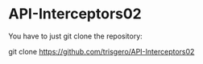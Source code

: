 # API-Interceptors02

You have to just git clone the repository:

git clone https://github.com/trisgero/API-Interceptors02

